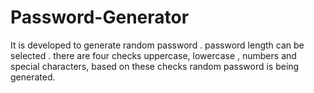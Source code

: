 # Password-Generator
It is developed to generate random password .
password length can be selected .
there are four checks uppercase, lowercase , numbers and special characters, based on these checks random password is being generated.
